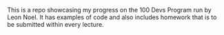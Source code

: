 This is a repo showcasing my progress on the 100 Devs Program run by Leon Noel. It has examples of code and also includes homework that is to be submitted within every lecture. 

